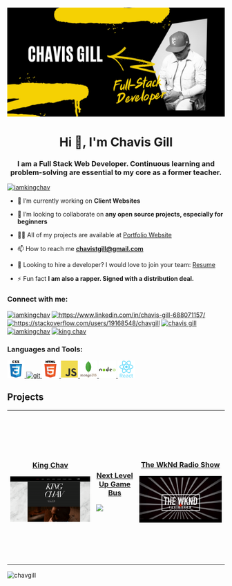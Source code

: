 
![Full-Stack Web Developer](https://github.com/ChavGill/ChavGill/blob/main/full%20stack.jpg)
<h1 align="center">Hi 👋, I'm Chavis Gill</h1>
<h3 align="center">I am a Full Stack Web Developer. Continuous learning and problem-solving are essential to my core as a former teacher.</h3>

<p align="left"> <a href="https://twitter.com/iamkingchav" target="blank"><img src="https://img.shields.io/twitter/follow/iamkingchav?logo=twitter&style=for-the-badge" alt="iamkingchav" /></a> </p>

- 🔭 I’m currently working on **Client Websites**

- 👯 I’m looking to collaborate on **any open source projects, especially for beginners**

- 👨‍💻 All of my projects are available at [Portfolio Website](https://royalwedesigns.netlify.app/)

- 📫 How to reach me **chavistgill@gmail.com**

- 📄 Looking to hire a developer? I would love to join your team: [Resume](https://drive.google.com/file/d/19HsAfJ6bRew39sMjH7j-6whPqIAu2nao/view?usp=sharing)

- ⚡ Fun fact **I am also a rapper. Signed with a distribution deal.**

<h3 align="left">Connect with me:</h3>
<p align="left">
<a href="https://twitter.com/iamkingchav" target="blank"><img align="center" src="https://raw.githubusercontent.com/rahuldkjain/github-profile-readme-generator/master/src/images/icons/Social/twitter.svg" alt="iamkingchav" height="30" width="40" /></a>
<a href="https://linkedin.com/in/https://www.linkedin.com/in/chavis-gill-688071157/" target="blank"><img align="center" src="https://raw.githubusercontent.com/rahuldkjain/github-profile-readme-generator/master/src/images/icons/Social/linked-in-alt.svg" alt="https://www.linkedin.com/in/chavis-gill-688071157/" height="30" width="40" /></a>
<a href="https://stackoverflow.com/users/https://stackoverflow.com/users/19168548/chavgill" target="blank"><img align="center" src="https://raw.githubusercontent.com/rahuldkjain/github-profile-readme-generator/master/src/images/icons/Social/stack-overflow.svg" alt="https://stackoverflow.com/users/19168548/chavgill" height="30" width="40" /></a>
<a href="https://www.facebook.com/chavis.gill" target="blank"><img align="center" src="https://raw.githubusercontent.com/rahuldkjain/github-profile-readme-generator/master/src/images/icons/Social/facebook.svg" alt="chavis gill" height="30" width="40" /></a>
<a href="https://instagram.com/iamkingchav" target="blank"><img align="center" src="https://raw.githubusercontent.com/rahuldkjain/github-profile-readme-generator/master/src/images/icons/Social/instagram.svg" alt="iamkingchav" height="30" width="40" /></a>
<a href="https://www.youtube.com/c/king chav" target="blank"><img align="center" src="https://raw.githubusercontent.com/rahuldkjain/github-profile-readme-generator/master/src/images/icons/Social/youtube.svg" alt="king chav" height="30" width="40" /></a>
</p>

<h3 align="left">Languages and Tools:</h3>
<p align="left"> <a href="https://www.w3schools.com/css/" target="_blank" rel="noreferrer"> <img src="https://raw.githubusercontent.com/devicons/devicon/master/icons/css3/css3-original-wordmark.svg" alt="css3" width="40" height="40"/> </a> <a href="https://git-scm.com/" target="_blank" rel="noreferrer"> <img src="https://www.vectorlogo.zone/logos/git-scm/git-scm-icon.svg" alt="git" width="40" height="40"/> </a> <a href="https://www.w3.org/html/" target="_blank" rel="noreferrer"> <img src="https://raw.githubusercontent.com/devicons/devicon/master/icons/html5/html5-original-wordmark.svg" alt="html5" width="40" height="40"/> </a> <a href="https://developer.mozilla.org/en-US/docs/Web/JavaScript" target="_blank" rel="noreferrer"> <img src="https://raw.githubusercontent.com/devicons/devicon/master/icons/javascript/javascript-original.svg" alt="javascript" width="40" height="40"/> </a> <a href="https://www.mongodb.com/" target="_blank" rel="noreferrer"> <img src="https://raw.githubusercontent.com/devicons/devicon/master/icons/mongodb/mongodb-original-wordmark.svg" alt="mongodb" width="40" height="40"/> </a> <a href="https://nodejs.org" target="_blank" rel="noreferrer"> <img src="https://raw.githubusercontent.com/devicons/devicon/master/icons/nodejs/nodejs-original-wordmark.svg" alt="nodejs" width="40" height="40"/> </a> <a href="https://reactjs.org/" target="_blank" rel="noreferrer"> <img src="https://raw.githubusercontent.com/devicons/devicon/master/icons/react/react-original-wordmark.svg" alt="react" width="40" height="40"/> </a> </p>

## Projects
<table style="width:100%" >
  <tbody>
    <tr>
      <td height="350"><h3 align=center><a href="https://www.kingchav.com/">King Chav</a></h3><img src="https://github.com/ChavGill/ChavGill/blob/main/kc.gif" width=auto height=auto/></td>
      <td height="350"><h3 align=center><a href="https://www.nlugamebus.com/">Next Level Up Game Bus</a></h3><img src="https://github.com/ChavGill/ChavGill/blob/main/nlu.gif" width=auto height=auto/></td>
      <td height="350"><h3 align=center><a href="https://www.thewkndradioshow.com/">The WkNd Radio Show</a></h3><img src="https://github.com/ChavGill/ChavGill/blob/main/wknd.gif" width=auto height=auto/></td>
      
   
  </tbody>
</table>


<p><img align="center" src="https://github-readme-streak-stats.herokuapp.com/?user=chavgill&" alt="chavgill" /></p>
